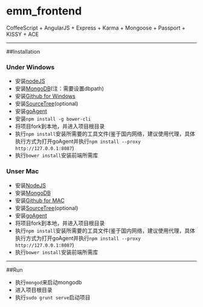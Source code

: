 emm_frontend
============

CoffeeScript + AngularJS + Express + Karma + Mongoose + Passport + KISSY + ACE


---

##Installation

### Under Windows

*   安装[nodeJS](http://nodejs.org/)
*   安装[MongoDB](http://docs.mongodb.org/manual/tutorial/install-mongodb-on-windows/)(注：需要设置dbpath)
*   安装[Github for Windows](https://windows.github.com/)
*   安装[SourceTree](http://www.sourcetreeapp.com/)(optional)
*   安装[goAgent](http://poly.emptystack.net/emm/goagent/)
*   安装`npm install -g bower-cli`
*   将项目fork到本地，并进入项目根目录
*   执行`npm install`安装所需要的工具文件(鉴于国内网络，建议使用代理，具体执行方式为打开goAgent并执行`npm install --proxy http://127.0.0.1:8087`)
*   执行`bower install`安装前端所需库

### Unser Mac

*   安装[NodeJS](http://nodejs.org/)
*   安装[MongoDB](http://docs.mongodb.org/manual/tutorial/install-mongodb-on-os-x/)
*   安装[Github for MAC](https://mac.github.com/)
*   安装[SourceTree](http://www.sourcetreeapp.com/)(optional)
*   安装[goAgent](http://poly.emptystack.net/emm/goagent/)
*   将项目fork到本地，并进入项目根目录
*   执行`npm install`安装所需要的工具文件(鉴于国内网络，建议使用代理，具体执行方式为打开goAgent并执行`npm install --proxy http://127.0.0.1:8087`)
*   执行`bower install`安装前端所需库

---

##Run
*   执行`mongod`来启动mongodb
*   进入项目根目录
*   执行`sudo grunt serve`启动项目

